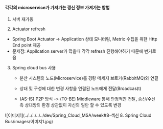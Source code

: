 #### 각각의 microservice가 가져가는 갱신 정보 가져가는 방법

1. 서버 재기동

2.  Actuator refresh

   - Spring Boot Actuator -> Application 상태 모니터링, Metric 수집을 위한 Http End point 제공
   - 문제점: Appilcation server가 많을때 각각 refresh 진행해야하기 때문에 번거로움

3. Spring cloud bus 사용

   - 분산 시스템의 노드(Microservice)를 경량 메세지 브로커(RabbitMQ)와 연결

   - 상태 및 구성에 대한 변경 사항을 연결된 노드에게 전달(Broadcas(t)

   - (AS-IS) P2P 방식 -> (T0-BE) Middleware 통해 안정적인 전달, 송신/수신측 상대방의 환경 상관없이 자신의 일만 할 수 있도록 변경


![이미지1](../../../../../dev/Spring_Cloud_MSA/week#8-섹션 8. Spring Cloud Bus/images/이미지1.jpg)